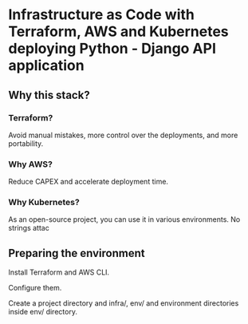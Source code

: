 # Infrastructure as Code with Terraform, AWS and Kubernetes deploying Python - Django API application

## Why this stack?

### Terraform?

Avoid manual mistakes, more control over the deployments, and more portability.

### Why AWS?

Reduce CAPEX and accelerate deployment time.

### Why Kubernetes?

As an open-source project, you can use it in various environments. No strings attac


## Preparing the environment

Install Terraform and AWS CLI.

Configure them.

Create a project directory and infra/, env/ and environment directories inside env/ directory.

